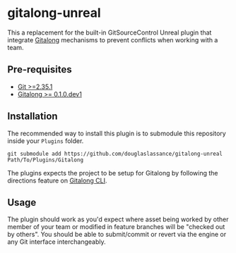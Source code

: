 # gitalong-unreal

This a replacement for the built-in GitSourceControl Unreal plugin that integrate [Gitalong]() mechanisms to prevent conflicts when working with a team.

## Pre-requisites

- [Git >=2.35.1](https://git-scm.com/downloads)
- [Gitalong >= 0.1.0.dev1](https://github.com/douglaslassance/gitalong-cli/releases)

## Installation

The recommended way to install this plugin is to submodule this repository inside your `Plugins` folder.

```shell
git submodule add https://github.com/douglaslassance/gitalong-unreal Path/To/Plugins/Gitalong
```

The plugins expects the project to be setup for Gitalong by following the directions feature on [Gitalong CLI](https://github.com/douglaslassance/gitalong-cli).

## Usage

The plugin should work as you'd expect where asset being worked by other member of your team or modified in feature branches will be "checked out by others".
You should be able to submit/commit or revert via the engine or any Git interface interchangeably.
